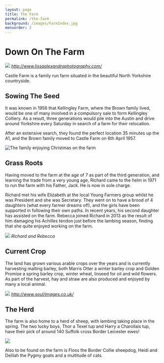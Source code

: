 ```yaml
---
layout: page
title: The Farm
permalink: /the-farm
background: /images/FarmIndex.jpg
menuorder: 2
---
```


# Down On The Farm

![](http://rebeccahartley.github.io/castle-farm/images/media/image1.jpeg)
_http://www.lissaalexandraphotography.com/_

Castle Farm is a family run farm situated in the beautiful North
Yorkshire countryside.

## Sowing The Seed

It was known in 1956 that Kellingley Farm, where the Brown family lived,
would be one of many involved in a compulsory sale to form Kellingley
Colliery. As a result, three generations would pile into the Austin and
drive around Yorkshire every Saturday in search of a farm for their
relocation.

After an extensive search, they found the perfect location 35 minutes up
the A1, and the Brown family moved to Castle Farm on 6th April 1957.

![The family enjoying Christmas on the farm](http://rebeccahartley.github.io/castle-farm/images/media/image2.jpeg)


## Grass Roots

Having moved to the farm at the age of 7 as part of the third
generation, and learning the trade from a very young age, Richard came
to the helm in 1971 to run the farm with his Father, Jack. He is now in
sole charge.

Richard met his wife Elizabeth at the local Young Farmers group whilst
he was President and she was Secretary. They went on to have a brood of
4 daughters (what every farmer dreams of!), and the girls have been
supported in following their own paths. In recent years, his second
daughter has assisted on the farm. Rebecca joined Richard in 2013 as the
result of him damaging his Achilles tendon just before the lambing
season, finding that she quite enjoyed working on the farm.

![](http://rebeccahartley.github.io/castle-farm/images/media/image3.jpeg)
_Richard and Rebecca_

## Current Crop

The land has grown various arable crops over the years and is currently
harvesting malting barley, both Marris Otter a winter barley crop and
Golden Promise a spring barley crop, winter wheat, linseed for oil and
wild flowers. As part of the harvest, hay and straw are also produced
and enjoyed by many a local animal.

![](http://rebeccahartley.github.io/castle-farm/images/media/image4.jpeg)
_http://www.soul/images.co.uk/_

## The Herd

The farm is also home to a herd of sheep, with lambing taking place in
the spring. The two lucky boys, Thor a Texel tup and Harry a Charollais
tup, have their pick of around 140 Suffolk cross Border Leicester ewes!

![](http://rebeccahartley.github.io/castle-farm/images/media/image5.jpeg)

Also to be found on the farm is Floss the Border Collie sheepdog, Heidi
and Delilah the Pygmy goats and a multitude of cats.
